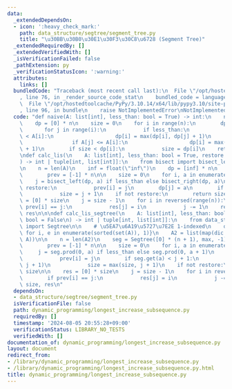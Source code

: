 ```yaml
---
data:
  _extendedDependsOn:
  - icon: ':heavy_check_mark:'
    path: data_structure/segtree/segment_tree.py
    title: "\u30BB\u30B0\u30E1\u30F3\u30C8\u6728 (Segment Tree)"
  _extendedRequiredBy: []
  _extendedVerifiedWith: []
  _isVerificationFailed: false
  _pathExtension: py
  _verificationStatusIcon: ':warning:'
  attributes:
    links: []
  bundledCode: "Traceback (most recent call last):\n  File \"/opt/hostedtoolcache/PyPy/3.10.14/x64/lib/pypy3.10/site-packages/onlinejudge_verify/documentation/build.py\"\
    , line 76, in _render_source_code_stat\n    bundled_code = language.bundle(\n\
    \  File \"/opt/hostedtoolcache/PyPy/3.10.14/x64/lib/pypy3.10/site-packages/onlinejudge_verify/languages/python.py\"\
    , line 96, in bundle\n    raise NotImplementedError\nNotImplementedError\n"
  code: "def naive(A: list[int], less_than: bool = True) -> int:\n    n = len(A)\n\
    \    dp = [0] * n\n    size = 0\n    for i in range(n):\n        dp[i] = 1\n \
    \       for j in range(i):\n            if less_than:\n                if A[j]\
    \ < A[i]:\n                    dp[i] = max(dp[i], dp[j] + 1)\n            else:\n\
    \                if A[j] <= A[i]:\n                    dp[i] = max(dp[i], dp[j]\
    \ + 1)\n        if size < dp[i]:\n            size = dp[i]\n    return size\n\n\
    \ndef calc_lis(\n    A: list[int], less_than: bool = True, restore: bool = False\n\
    ) -> int | tuple[int, list[int]]:\n    from bisect import bisect_left, bisect_right\n\
    \n    n = len(A)\n    inf = float(\"inf\")\n    dp = [inf] * n\n    if restore:\n\
    \        prev = [-1] * n\n\n    size = 0\n    for i, a in enumerate(A):\n    \
    \    j = bisect_left(dp, a) if less_than else bisect_right(dp, a)\n        if\
    \ restore:\n            prev[i] = j\n        dp[j] = a\n        if j + 1 > size:\n\
    \            size = j + 1\n    if not restore:\n        return size\n\n    res\
    \ = [0] * size\n    j = size - 1\n    for i in reversed(range(n)):\n        if\
    \ prev[i] == j:\n            res[j] = i\n            j -= 1\n    return size,\
    \ res\n\n\ndef calc_lis_segtree(\n    A: list[int], less_than: bool = True, restore:\
    \ bool = False\n) -> int | tuple[int, list[int]]:\n    from data_structure.segtree.segment_tree\
    \ import Segtree\n\n    # \u5EA7\u6A19\u5727\u7E2E 1-indexed\n    dic = {e: i\
    \ for i, e in enumerate(sorted(set(A)), 1)}\n    A2 = list(map(dic.__getitem__,\
    \ A))\n\n    n = len(A2)\n    seg = Segtree([0] * (n + 1), max, -1)\n    if restore:\n\
    \        prev = [-1] * n\n\n    size = 0\n    for i, a in enumerate(A2):\n   \
    \     j = seg.prod(0, a) if less_than else seg.prod(0, a + 1)\n        if restore:\n\
    \            prev[i] = j\n        if seg.get(a) < j + 1:\n            seg.set(a,\
    \ j + 1)\n            size = max(size, j + 1)\n    if not restore:\n        return\
    \ size\n\n    res = [0] * size\n    j = size - 1\n    for i in reversed(range(n)):\n\
    \        if prev[i] == j:\n            res[j] = i\n            j -= 1\n    return\
    \ size, res\n"
  dependsOn:
  - data_structure/segtree/segment_tree.py
  isVerificationFile: false
  path: dynamic_programming/longest_increase_subsequence.py
  requiredBy: []
  timestamp: '2024-08-05 20:55:28+09:00'
  verificationStatus: LIBRARY_NO_TESTS
  verifiedWith: []
documentation_of: dynamic_programming/longest_increase_subsequence.py
layout: document
redirect_from:
- /library/dynamic_programming/longest_increase_subsequence.py
- /library/dynamic_programming/longest_increase_subsequence.py.html
title: dynamic_programming/longest_increase_subsequence.py
---
```

